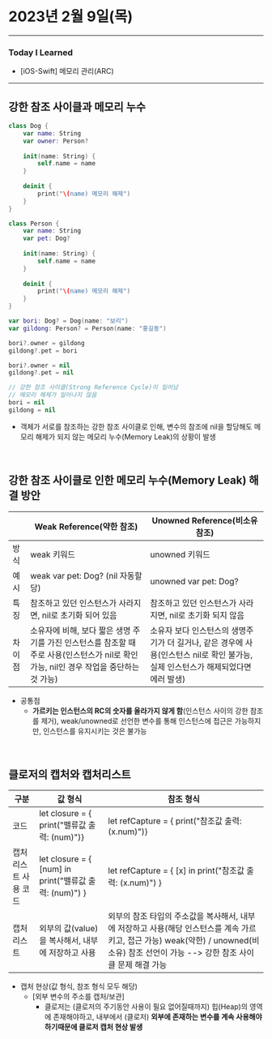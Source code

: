 # 2023년 2월 9일(목)

---

### Today I Learned 

- [iOS-Swift] 메모리 관리(ARC)

---

## 강한 참조 사이클과 메모리 누수

```swift
class Dog {
    var name: String
    var owner: Person?
    
    init(name: String) {
        self.name = name
    }
    
    deinit {
        print("\(name) 메모리 해제")
    }
}

class Person {
    var name: String
    var pet: Dog?
    
    init(name: String) {
        self.name = name
    }
    
    deinit {
        print("\(name) 메모리 해제")
    }
}

var bori: Dog? = Dog(name: "보리")
var gildong: Person? = Person(name: "홍길동")

bori?.owner = gildong
gildong?.pet = bori

bori?.owner = nil
gildong?.pet = nil

// 강한 참조 사이클(Strong Reference Cycle)이 일어남
// 메모리 해제가 일어나지 않음
bori = nil
gildong = nil
```

- 객체가 서로를 참조하는 강한 참조 사이클로 인해, 변수의 참조에 nil을 할당해도 메모리 해제가 되지 않는 메모리 누수(Memory Leak)의 상황이 발생

<br/>

## 강한 참조 사이클로 인한 메모리 누수(Memory Leak) 해결 방안

|        | Weak Reference(약한 참조)                                    | Unowned Reference(비소유 참조)                               |
| ------ | ------------------------------------------------------------ | ------------------------------------------------------------ |
| 방식   | weak 키워드                                                  | unowned 키워드                                               |
| 예시   | weak var pet: Dog? (nil 자동할당)                            | unowned var pet: Dog?                                        |
| 특징   | 참조하고 있던 인스턴스가 사라지면, nil로 초기화 되어 있음    | 참조하고 있던 인스턴스가 사라지면, nil로 초기화 되지 않음    |
| 차이점 | 소유자에 비해, 보다 짧은 생명 주기를 가진 인스턴스를 참조할 때 주로 사용(인스턴스가 nil로 확인 가능, nil인 경우 작업을 중단하는 것 가능) | 소유자 보다 인스턴스의 생명주기가 더 길거나, 같은 경우에 사용(인스턴스 nil로 확인 불가능, 실제 인스턴스가 해제되었다면 에러 발생) |

- 공통점
  - **가르키는 인스턴스의 RC의 숫자를 올라가지 않게 함**(인스턴스 사이의 강한 참조를 제거), weak/unowned로 선언한 변수를 통해 인스턴스에 접근은 가능하지만, 인스턴스를 유지시키는 것은 불가능

<br/>

## 클로저의 캡처와 캡처리스트

| 구분                 | 값 형식                                                 | 참조 형식                                                    |
| -------------------- | ------------------------------------------------------- | ------------------------------------------------------------ |
| 코드                 | let closure = { print("밸류값 출력: \(num)")}           | let refCapture = { print("참조값 출력: \(x.num)")}           |
| 캡처리스트 사용 코드 | let closure = { [num] in print("밸류값 출력: \(num)") } | let refCapture = { [x] in print("참조값 출력: \(x.num)") }   |
| 캡처 리스트          | 외부의 값(value)을 복사해서, 내부에 저장하고 사용       | 외부의 참조 타입의 주소값을 복사해서, 내부에 저장하고 사용(해당 인스턴스를 계속 가르키고, 접근 가능) weak(약한) / unowned(비소유) 참조 선언이 가능 --> 강한 참조 사이클 문제 해결 가능 |

- 캡처 현상(값 형식, 참조 형식 모두 해당)
  - [외부 변수의 주소를 캡처/보관]
    - 클로저는 (클로저의 주기동안 사용이 필요 없어질때까지) 힙(Heap)의 영역에 존재해야하고, 내부에서 (클로저) **외부에 존재하는 변수를 계속 사용해야하기때문에 클로저 캡처 현상 발생**